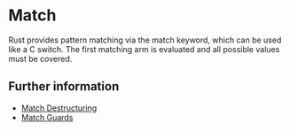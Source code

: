 # Match

Rust provides pattern matching via the match keyword, which can be used like a C switch. 
The first matching arm is evaluated and all possible values must be covered.


## Further information

- [Match Destructuring](https://doc.rust-lang.org/stable/rust-by-example/flow_control/match/destructuring.html)
- [Match Guards](https://doc.rust-lang.org/stable/rust-by-example/flow_control/match/guard.html)

